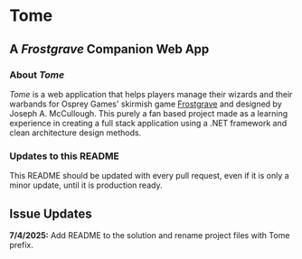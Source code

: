 ﻿# Tome
## A *Frostgrave* Companion Web App
### About *Tome*
*Tome* is a web application that helps players manage their wizards and their warbands 
for Osprey Games' skirmish game [Frostgrave](https://www.ospreypublishing.com/uk/osprey-games/wargames/frostgrave/)
and designed by Joseph A. McCullough. This purely a fan based project made as a learning
experience in creating a full stack application using a .NET framework
and clean architecture design methods.

### Updates to this README
This README should be updated with every pull request, even if it is only a minor update,
until it is production ready.

## Issue Updates
**7/4/2025:** Add README to the solution and rename project files with Tome prefix.